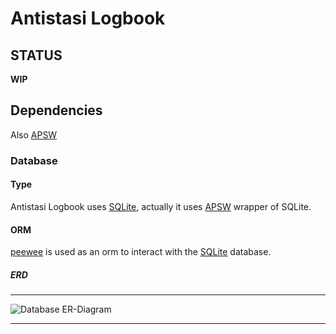 # Antistasi Logbook

## STATUS

**WIP**

## Dependencies

Also [APSW](https://github.com/rogerbinns/apsw)

### Database

#### Type

Antistasi Logbook uses [SQLite](https://www.sqlite.org), actually it uses [APSW](https://github.com/rogerbinns/apsw) wrapper of SQLite.

#### ORM

[peewee](https://github.com/coleifer/peewee) is used as an orm to interact with the [SQLite](https://www.sqlite.org) database.

##### ERD

---

![Database ER-Diagram](./docs/images/erd.png)

---
